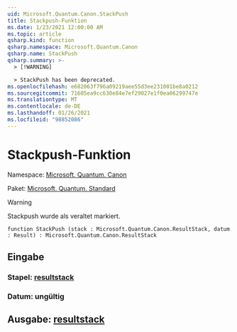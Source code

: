 ```yaml
---
uid: Microsoft.Quantum.Canon.StackPush
title: Stackpush-Funktion
ms.date: 1/23/2021 12:00:00 AM
ms.topic: article
qsharp.kind: function
qsharp.namespace: Microsoft.Quantum.Canon
qsharp.name: StackPush
qsharp.summary: >-
  > [!WARNING]

  > StackPush has been deprecated.
ms.openlocfilehash: e682063f796a09219aee55d3ee231001be8a0212
ms.sourcegitcommit: 71605ea9cc630e84e7ef29027e1f0ea06299747e
ms.translationtype: MT
ms.contentlocale: de-DE
ms.lasthandoff: 01/26/2021
ms.locfileid: "98852086"
---
```

# <a name="stackpush-function"></a>Stackpush-Funktion

Namespace: [Microsoft. Quantum. Canon](xref:Microsoft.Quantum.Canon)

Paket: [Microsoft. Quantum. Standard](https://nuget.org/packages/Microsoft.Quantum.Standard)


> [!WARNING]
> Stackpush wurde als veraltet markiert.



```qsharp
function StackPush (stack : Microsoft.Quantum.Canon.ResultStack, datum : Result) : Microsoft.Quantum.Canon.ResultStack
```


## <a name="input"></a>Eingabe

### <a name="stack--resultstack"></a>Stapel: [resultstack](xref:Microsoft.Quantum.Canon.ResultStack)




### <a name="datum--__invalidresult__"></a>Datum: __ungültig <Result>__





## <a name="output--resultstack"></a>Ausgabe: [resultstack](xref:Microsoft.Quantum.Canon.ResultStack)

